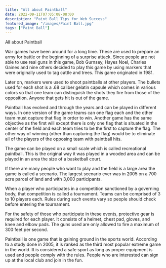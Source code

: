 ```yaml
---
title: "All about Paintball"
date: 2022-09-11T07:05:08-08:00
description: "Paint Ball Tips for Web Success"
featured_image: "/images/Paint Ball.jpg"
tags: ["Paint Ball"]
---
```


All about Paintball

War games have been around for a long time. These are used to prepare an army for battle or the beginning of a surprise attack. Since people are not able to use real guns in this game, Bob Gurnsey, Hayes Noel, Charles Gaines and nine others decided to play this game by using markers that were originally used to tag cattle and trees. This game originated in 1981.

Later on, markers were used to shoot paintballs at other players. The bullets used for each shot is a .68 caliber gelatin capsule which comes in various colors so that one team can distinguish the shots they fire from those of the opposition. Anyone that gets hit is out of the game. 

Paintball has evolved and through the years and  can be played in different ways. In one version of the game teams can one flag each and the other team must capture that flag in order to win. Another game has the same objective as the first will except there is only one flag that is situated in the center of the field and each team tries to be the first to capture the flag. The other way of winning (other than capturing the flag) would be to eliminate all of the players of the opposing team with paintball hits. 

The game can be played on a small scale which is called recreational paintball. This is the original way it was played in a wooded area and can be played in an area the size of a basketball court. 

If there are many people who want to play and the field is a large area the game is called a scenario. The largest scenario ever was in 2005 on a 700 acre parcel of land and with 3,000 participants. 

When a player who participates in a competition sanctioned by a governing body, that competition is called a tournament. Teams can be comprised of 3 to 10 players each. Rules during such events vary so people should check before entering the tournament.

For the safety of those who participate in these events, protective gear is required for each player. It consists of a helmet, chest pad, gloves, and knee and elbow pads. The guns used are only allowed to fire a maximum of 300 feet per second.      

Paintball is one game that is gaining ground in the sports world. According to a study done in 2005, it is ranked as the third most popular extreme game in the world. It is considered a safe sport as long as proper equipment is used and people comply with the rules. People who are interested can sign up at the local club and join in the fun. 



 


